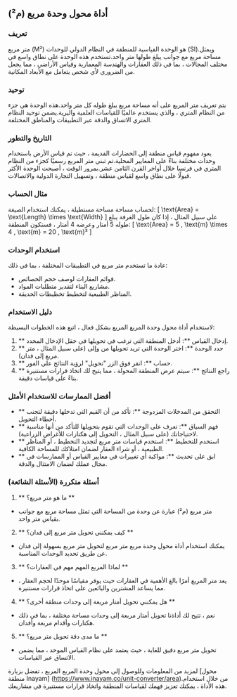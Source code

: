 ## أداة محول وحدة مربع (م²)

### تعريف
متر مربع (M²) هو الوحدة القياسية للمنطقة في النظام الدولي للوحدات (SI).ويمثل مساحة مربع مع جوانب يبلغ طولها متر واحد.تستخدم هذه الوحدة على نطاق واسع في مختلف المجالات ، بما في ذلك العقارات والهندسة المعمارية وقياس الأراضي ، مما يجعل من الضروري لأي شخص يتعامل مع الأبعاد المكانية.

### توحيد
يتم تعريف متر المربع على أنه مساحة مربع يبلغ طوله كل متر واحد.هذه الوحدة هي جزء من النظام المتري ، والذي يستخدم عالميًا للقياسات العلمية واليرية.يضمن توحيد النظام المتري الاتساق والدقة عبر التطبيقات والمناطق المختلفة.

### التاريخ والتطور
يعود مفهوم قياس منطقة إلى الحضارات القديمة ، حيث تم قياس الأرض باستخدام وحدات مختلفة بناءً على المعايير المحلية.تم تبني متر المربع رسميًا كجزء من النظام المتري في فرنسا خلال أواخر القرن الثامن عشر.بمرور الوقت ، أصبحت الوحدة الأكثر قبولًا على نطاق واسع لقياس منطقة ، وتسهيل التجارة الدولية والاتصالات.

### مثال الحساب
لحساب مساحة مساحة مستطيلة ، يمكنك استخدام الصيغة:
\[ \text{Area} = \text{Length} \times \text{Width} \]
على سبيل المثال ، إذا كان طول الغرفة يبلغ طوله 5 أمتار وعرضه 4 أمتار ، فستكون المنطقة:
\[ \text{Area} = 5 \, \text{m} \times 4 \, \text{m} = 20 \, \text{m}² \]

### استخدام الوحدات
عادة ما تستخدم متر مربع في التطبيقات المختلفة ، بما في ذلك:
- قوائم العقارات لوصف حجم الخصائص.
- مشاريع البناء لتقدير متطلبات المواد.
- المناظر الطبيعية لتخطيط تخطيطات الحديقة.

### دليل الاستخدام
لاستخدام أداة محول وحدة المربع المربع بشكل فعال ، اتبع هذه الخطوات البسيطة:
1. ** إدخال القياس **: أدخل المنطقة التي ترغب في تحويلها في حقل الإدخال المحدد.
2. ** حدد الوحدة **: اختر الوحدة التي تريد تحويلها من وإلى (على سبيل المثال ، متر مربع إلى فدان).
3. ** حساب **: انقر فوق الزر "تحويل" لرؤية النتائج على الفور.
4. ** راجع النتائج **: سيتم عرض المنطقة المحولة ، مما يتيح لك اتخاذ قرارات مستنيرة بناءً على قياسات دقيقة.

### أفضل الممارسات للاستخدام الأمثل
- ** التحقق من المدخلات المزدوجة **: تأكد من أن القيم التي تدخلها دقيقة لتجنب أخطاء التحويل.
- ** فهم السياق **: تعرف على الوحدات التي تقوم بتحويلها للتأكد من أنها مناسبة لاحتياجاتك (على سبيل المثال ، التحويل إلى هكتارات للأغراض الزراعية).
- ** استخدم للتخطيط **: استخدم قياسات متر مربع لتجديد التخطيط ، أو المناظر الطبيعية ، أو شراء العقار لضمان امتلاكك للمساحة الكافية.
- ** ابق على تحديث **: مواكبة أي تغييرات في معايير القياس أو الممارسات في مجال عملك لضمان الامتثال والدقة.

### أسئلة متكررة (الأسئلة الشائعة)

1. ** ما هو متر مربع؟ **
- متر مربع (م²) عبارة عن وحدة من المساحة التي تمثل مساحة مربع مع جوانب بقياس متر واحد.

2. ** كيف يمكنني تحويل متر مربع إلى فدان؟ **
- يمكنك استخدام أداة محول وحدة مربع متر مربع لتحويل متر مربع بسهولة إلى فدان عن طريق تحديد الوحدات المناسبة.

3. ** لماذا المربع المهم مهم في العقارات؟ **
- يعد متر المربع أمرًا بالغ الأهمية في العقارات حيث يوفر مقياسًا موحدًا لحجم العقار ، مما يساعد المشترين والبائعين على اتخاذ قرارات مستنيرة.

4. ** هل يمكنني تحويل أمتار مربعة إلى وحدات منطقة أخرى؟ **
- نعم ، تتيح لك أداةنا تحويل أمتار مربعة إلى وحدات مساحة مختلفة ، بما في ذلك هكتارات وأقدام مربعة وأفدان.

5. ** ما مدى دقة تحويل متر مربع؟ **
- تحويل متر مربع دقيق للغاية ، حيث يعتمد على نظام القياس الموحد ، مما يضمن الاتساق عبر القياسات.

لمزيد من المعلومات وللوصول إلى محول وحدة المربع المربع ، تفضل بزيارة [محول منطقة Inayam] (https://www.inayam.co/unit-converter/area).من خلال استخدام هذه الأداة ، يمكنك تعزيز فهمك لقياسات المنطقة واتخاذ قرارات مستنيرة في مشاريعك.